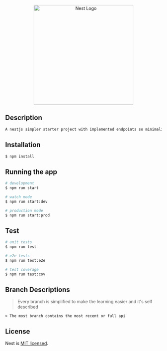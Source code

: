 <p align="center">
  <a href="http://nestjs.com/" target="blank"><img src="https://nestjs.com/img/logo_text.svg" width="320" alt="Nest Logo" /></a>
</p>

 
## Description
```bash
A nestjs simpler starter project with implemented endpoints so minimalist for anyone to understand
```
## Installation

```bash
$ npm install
```

## Running the app

```bash
# development
$ npm run start

# watch mode
$ npm run start:dev

# production mode
$ npm run start:prod
```

## Test

```bash
# unit tests
$ npm run test

# e2e tests
$ npm run test:e2e

# test coverage
$ npm run test:cov
```
## Branch Descriptions
> Every branch is simplified to make the learning easier and it's self described
```
> The most branch contains the most recent or full api
```
## License

Nest is [MIT licensed](LICENSE).
